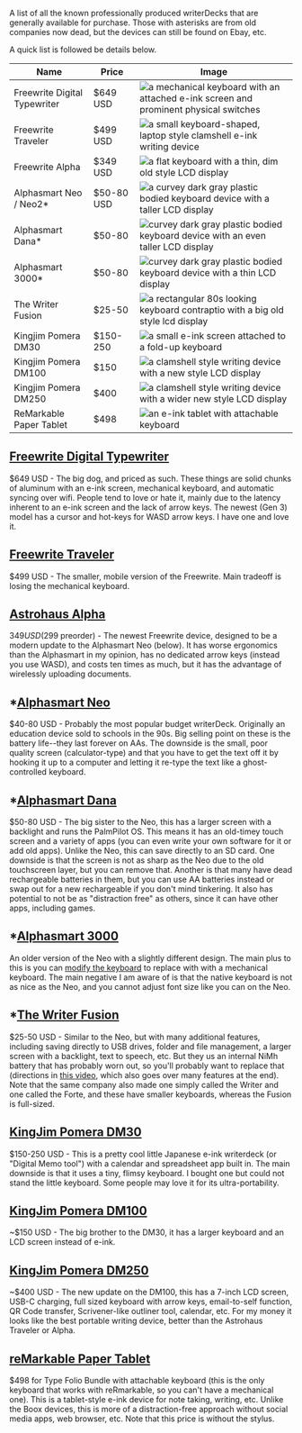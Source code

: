 A list of all the known professionally produced writerDecks that are generally available for purchase. Those with asterisks are from old companies now dead, but the devices can still be found on Ebay, etc.

A quick list is followed be details below.

| Name | Price | Image |
| ---- | ----- | ----- |
| Freewrite Digital Typewriter| $649 USD | ![a mechanical keyboard with an attached e-ink screen and prominent physical switches](/images/commercial/freewrite.jpg)|
| Freewrite Traveler | $499 USD | ![a small keyboard-shaped, laptop style clamshell e-ink writing device](/images/commercial/freewrite-traveler.jpg) |
| Freewrite Alpha | $349 USD | ![a flat keyboard with a thin, dim old style LCD display](/images/commercial/freewrite_alpha.jpg) |
| Alphasmart Neo / Neo2* | $50-80 USD | ![a curvey dark gray plastic bodied keyboard device with a taller LCD display](/images/commercial/alphaSmart-neo-2.jpg) |
| Alphasmart Dana* | $50-80 | ![ curvey dark gray plastic bodied keyboard device with an even taller LCD display](/images/commercial/alphasmart-dana_gene-wilburn.jpg) |
| Alphasmart 3000* | $50-80 | ![ curvey dark gray plastic bodied keyboard device with a thin LCD display](/images/commercial/alphasmart-3000_quinby.jpg) |
| The Writer Fusion | $25-50 | ![a rectangular 80s looking keyboard contraptio with a big old style lcd display](/images//commercial/writer-fusion.jpg) |
| Kingjim Pomera DM30 | $150-250 | ![a small e-ink screen attached to a fold-up keyboard](/images/commercial/pomera-dm30.JPG) |
| Kingjim Pomera DM100 | $150 | ![a clamshell style writing device with a new style LCD display](/images/commercial/pomera-dm100.jpg) |
| Kingjim Pomera DM250 | $400 | ![a clamshell style writing device with a wider new style LCD display](/images/commercial/pomera-dm250_artvsentropy.jpg) |
| ReMarkable Paper Tablet | $498 | ![an e-ink tablet with attachable keyboard](/images/commercial/remarkable-type-folio.jpg) |

## [Freewrite Digital Typewriter](https://getfreewrite.com/products/freewrite-smart-typewriter-3rd-gen)

$649 USD - The big dog, and priced as such. These things are solid chunks of aluminum with an e-ink screen, mechanical keyboard, and automatic syncing over wifi. People tend to love or hate it, mainly due to the latency inherent to an e-ink screen and the lack of arrow keys. The newest (Gen 3) model has a cursor and hot-keys for WASD arrow keys. I have one and love it.

## [Freewrite Traveler](https://getfreewrite.com/products/freewrite-traveler)

$499 USD - The smaller, mobile version of the Freewrite. Main tradeoff is losing the mechanical keyboard.

## [Astrohaus Alpha](https://getfreewrite.com/products/alpha)

$349 USD ($299 preorder) - The newest Freewrite device, designed to be a modern update to the Alphasmart Neo (below). It has worse ergonomics than the Alphasmart in my opinion, has no dedicated arrow keys (instead you use WASD), and costs ten times as much, but it has the advantage of wirelessly uploading documents.

## *[Alphasmart Neo](https://duckduckgo.com/?q=alphasmart+neo&t=h_&ia=web)

$40-80 USD - Probably the most popular budget writerDeck. Originally an education device sold to schools in the 90s. Big selling point on these is the battery life--they last forever on AAs. The downside is the small, poor quality screen (calculator-type) and that you have to get the text off it by hooking it up to a computer and letting it re-type the text like a ghost-controlled keyboard.

## *[Alphasmart Dana](https://duckduckgo.com/?va=k&t=ht&q=alphasmart+dana&ia=web)

$50-80 USD - The big sister to the Neo, this has a larger screen with a backlight and runs the PalmPilot OS. This means it has an old-timey touch screen and a variety of apps (you can even write your own software for it or add old apps). Unlike the Neo, this can save directly to an SD card. One downside is that the screen is not as sharp as the Neo due to the old touchscreen layer, but you can remove that. Another is that many have dead rechargeable batteries in them, but you can use AA batteries instead or swap out for a new rechargeable if you don't mind tinkering. It also has potential to not be as "distraction free" as others, since it can have other apps, including games.

## *[Alphasmart 3000](https://www.youtube.com/watch?v=ym434R37v8w)

An older version of the Neo with a slightly different design. The main plus to this is you can [modify the keyboard](https://www.reddit.com/r/AlphaSmart/comments/17kotho/if_you_are_thinking_about_doing_this_you_should/) to replace with with a mechanical keyboard. The main negative I am aware of is that the native keyboard is not as nice as the Neo, and you cannot adjust font size like you can on the Neo.

## *[The Writer Fusion](https://duckduckgo.com/?q=the+writer+fusion&va=k&t=hs&ia=web)

$25-50 USD - Similar to the Neo, but with many additional features, including saving directly to USB drives, folder and file management, a larger screen with a backlight, text to speech, etc. But they us an internal NiMh battery that has probably worn out, so you'll probably want to replace that (directions in [this video](https://www.youtube.com/watch?v=sU97rsuSX6Y), which also goes over many features at the end). Note that the same company also made one simply called the Writer and one called the Forte, and these have smaller keyboards, whereas the Fusion is full-sized.

## [KingJim Pomera DM30](https://duckduckgo.com/?q=kingjim+pomera+dm30&t=h_&ia=web)

$150-250 USD - This is a pretty cool little Japanese e-ink writerdeck (or "Digital Memo tool") with a calendar and spreadsheet app built in. The main downside is that it uses a tiny, flimsy keyboard. I bought one but could not stand the little keyboard. Some people may love it for its ultra-portability.

## [KingJim Pomera DM100](https://duckduckgo.com/?q=Pomera+DM+100)

\~$150 USD - The big brother to the DM30, it has a larger keyboard and an LCD screen instead of e-ink.

## [KingJim Pomera DM250](https://duckduckgo.com/?va=u&t=hj&q=king+jim+DM250)

\~$400 USD - The new update on the DM100, this has a 7-inch LCD screen, USB-C charging, full sized keyboard with arrow keys, email-to-self function, QR Code transfer, Scrivener-like outliner tool, calendar, etc. For my money it looks like the best portable writing device, better than the Astrohaus Traveler or Alpha.

## [reMarkable Paper Tablet](https://remarkable.com/)

$498 for Type Folio Bundle with attachable keyboard (this is the only keyboard that works with reRmarkable, so you can't have a mechanical one). This is a tablet-style e-ink device for note taking, writing, etc. Unlike the Boox devices, this is more of a distraction-free approach without social media apps, web browser, etc. Note that this price is without the stylus.

